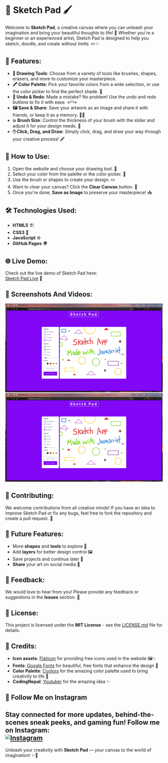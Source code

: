 # 🎨 **Sketch Pad** 🖌️

Welcome to **Sketch Pad**, a creative canvas where you can unleash your imagination and bring your beautiful thoughts to life! 🎉 Whether you're a beginner or an experienced artist, Sketch Pad is designed to help you sketch, doodle, and create without limits. ✏️✨

## 🌟 Features:

- **🎨 Drawing Tools**: Choose from a variety of tools like brushes, shapes, erasers, and more to customize your masterpiece.
- **🖍️ Color Palette**: Pick your favorite colors from a wide selection, or use the color picker to find the perfect shade. 🌈
- **🔄 Undo & Redo**: Made a mistake? No problem! Use the undo and redo buttons to fix it with ease. ↩️↪️
- **🖼️ Save & Share**: Save your artwork as an image and share it with friends, or keep it as a memory. 💾📸
- **💥 Brush Size**: Control the thickness of your brush with the slider and adjust it for your design needs. 🎯
- **🖱️ Click, Drag, and Draw**: Simply click, drag, and draw your way through your creative process! 🖋️

## 🚀 How to Use:

1. Open the website and choose your drawing tool. 🎨
2. Select your color from the palette or the color picker. 🌈
3. Use the brush or shapes to create your design. ✏️
4. Want to clear your canvas? Click the **Clear Canvas** button. 🧹
5. Once you're done, **Save as Image** to preserve your masterpiece! 📥

## 🛠️ Technologies Used:

- **HTML5** 🏗️
- **CSS3** 🎨
- **JavaScript** ⚙️
- **GitHub Pages** 🌍

## 🌐 Live Demo:

Check out the live demo of Sketch Pad here:  
[Sketch Pad Live](https://Diptanu761.github.io/Sketch-Pad/) 🎉

## 📸 Screenshots And Videos:

![Sketch Pad Screenshot](icons/screenshot01.png)
[![Sketch Pad Video](icons/screenshot01.png)](https://drive.google.com/file/d/1NO9KuaaMzBMbu5ToE0Ga8mb4n_eynHI1/view?usp=sharing)

## 🤝 Contributing:

We welcome contributions from all creative minds! If you have an idea to improve Sketch Pad or fix any bugs, feel free to fork the repository and create a pull request. 🔄

## 📌 Future Features:

- More **shapes** and **tools** to explore 🎨
- Add **layers** for better design control 🖼️
- Save projects and continue later 🔄
- **Share** your art on social media 📱

## 💬 Feedback:

We would love to hear from you! Please provide any feedback or suggestions in the **Issues** section. 🚀

## 📝 License:

This project is licensed under the **MIT License** - see the [LICENSE.md](LICENSE.md) file for details.

## 🙌 Credits:

- **Icon assets**: [Flaticon](https://www.flaticon.com) for providing free icons used in the website 🖼️✨
- **Fonts**: [Google Fonts](https://fonts.google.com) for beautiful, free fonts that enhance the design 🌟
- **Color Palette**: [Coolors](https://coolors.co) for the amazing color palette used to bring creativity to life 🎨
- **CodingNepal**: [Youtuber](https://www.youtube.com/@CodingNepal) for the amazing idea ✨

## 📲 **Follow Me on Instagram**  

Stay connected for more updates, behind-the-scenes sneak peeks, and gaming fun! Follow me on Instagram:   
[![Instagram](https://img.shields.io/badge/Instagram-iamdev7601-%23E4405F?logo=instagram&logoColor=white)](https://www.instagram.com/iamdev7601) 
---

Unleash your creativity with **Sketch Pad** — your canvas to the world of imagination! ✨🎉
